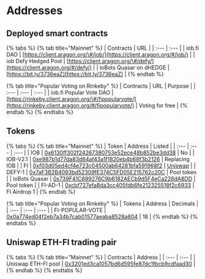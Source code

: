 # Addresses

## Deployed smart contracts

{% tabs %}
{% tab title="Mainnet" %}
| Contracts | URL |
| :--- | :--- |
| iob.fi DAO | [https://client.aragon.org/\#/iob/](https://client.aragon.org/#/iob/) |
| iob Defy Hedged Pool | [https://client.aragon.org/\#/defy/](https://client.aragon.org/#/defy/) |
| ioBots Quasar on dHEDGE | [https://bit.ly/3736eaZ](https://bit.ly/3736eaZ) |
{% endtab %}

{% tab title="Popular Voting on Rinkeby" %}
| Contracts | URL | Purpose |
| :--- | :--- | :--- |
| iob.fi Popular Vote DAO | [https://rinkeby.client.aragon.org/\#/fipopularvote/](https://rinkeby.client.aragon.org/#/fipopularvote/) | Voting for free |
{% endtab %}
{% endtabs %}

## Tokens

{% tabs %}
{% tab title="Mainnet" %}
| Token | Address | Listed |
| :--- | :--- | :--- |
| IOB | [0x6130ff302f24267380753e52ece48b852be3dd38](https://etherscan.io/token/0x6130ff302f24267380753e52ece48b852be3dd38#balances) | No |
| IOB-V2.1 | [0xe987b1d77da83d84af43a1f1820eb4b68f3b2126](https://etherscan.io/token/0xe987b1d77da83d84af43a1f1820eb4b68f3b2126) | Replacing IOB |
| FI | [0xf03d05ed4cf4e723c04500ab64281bfa591968f2](https://etherscan.io/token/0xf03d05ed4cf4e723c04500ab64281bfa591968f2) | [Uniswap](https://info.uniswap.org/pair/0x3201ed3ca1057bd6d595fe87dc1fbcb9cdfaad30) |
| DEFY-1 | [0x7aF3B2B4093bd52309fE374C5FD05E215762c20C](https://etherscan.io/address/0x7af3b2b4093bd52309fe374c5fd05e215762c20c) | Pool token |
| ioBots Quasar | [0x739F41C699276C9b6182AECb9d5F4eCa226dA8DD](https://etherscan.io/address/0x739f41c699276c9b6182aecb9d5f4eca226da8dd) | Pool token |
| FI-AD-1 | [0xcbf727efa8da3cc405fdb6fe212325518f2c6933](https://etherscan.io/token/0xcbf727efa8da3cc405fdb6fe212325518f2c6933) | FI Airdrop 1 |
{% endtab %}

{% tab title="Popular Voting on Rinkeby" %}
| Tokens | Address | Decimals |
| :--- | :--- | :--- |
| FI-POPULAR-VOTE | [0x0a774ed04f2eb7a34b7cab01577aeaba8528a604](https://rinkeby.etherscan.io/token/0x0a774ed04f2eb7a34b7cab01577aeaba8528a604) | 18 |
{% endtab %}
{% endtabs %}

## Uniswap ETH-FI trading pair

{% tabs %}
{% tab title="Mainnet" %}
| Contracts | Address |
| :--- | :--- |
| Uniswap ETH-FI pool | [0x3201ed3ca1057bd6d595fe87dc1fbcb9cdfaad30](https://info.uniswap.org/pair/0x3201ed3ca1057bd6d595fe87dc1fbcb9cdfaad30) |
{% endtab %}
{% endtabs %}



